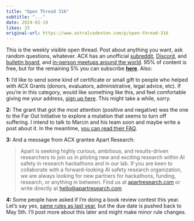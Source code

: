 ```yaml
---
title: "Open Thread 316"
subtitle: "..."
date: 2024-02-19
likes: 33
original-url: https://www.astralcodexten.com/p/open-thread-316
---
```

This is the weekly visible open thread. Post about anything you want, ask random questions, whatever. ACX has an unofficial [subreddit](https://www.reddit.com/r/slatestarcodex/), [Discord](https://discord.gg/RTKtdut), and [bulletin board](https://www.datasecretslox.com/index.php), and [in-person meetups around the world](https://www.lesswrong.com/community?filters%5B0%5D=SSC). 95% of content is free, but for the remaining 5% you can subscribe **[here](https://astralcodexten.substack.com/subscribe?)**. Also:

 **1:** I’d like to send some kind of certificate or small gift to people who helped with ACX Grants (donors, evaluators, administrative, legal advice, etc). If you’re in this category, would like something like this, and feel comfortable giving me your address, [sign up here](https://forms.gle/YpY97XRCCHpnzMoy5). This might take a while, sorry.

 **2:** The grant that got the most attention (positive and negative) was the one to the Far Out Initiative to explore a mutation that seems to turn off suffering. I intend to talk to Marcin and his team soon and maybe write a post about it. In the meantime, [you can read their FAQ](https://faroutinitiative.com/FAQ).

 **3:** And a message from ACX grantee Apart Research:

> Apart is seeking highly curious, ambitious, and results-driven researchers to join us in piloting new and exciting research within AI safety in research hackathons and in our lab. If you are keen to collaborate with a forward-looking AI safety research organization, we are always looking for new partners for hackathons, funding, research, or anything in between. Find us at [apartresearch.com](http://apartresearch.com) or write directly at hello@apartresearch.com

 **4:** Some people have asked if I’m doing a book review contest this year. Let’s say yes, [same rules as last year](https://www.astralcodexten.com/p/book-review-contest-rules-2023), but the due date is pushed back to May 5th. I’ll post more about this later and might make minor rule changes.
